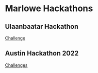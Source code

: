# Marlowe Hackathons


## Ulaanbaatar Hackathon

[Challenge](ulaanbaatar/challenge.md)


## Austin Hackathon 2022

[Challenges](austin-2022/ReadMe.md)
